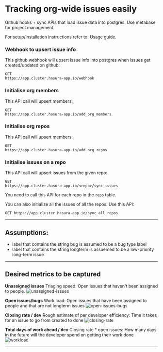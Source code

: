 # Tracking org-wide issues easily
Github hooks + sync APIs that load issue data into postgres.
Use metabase for project management.

For setup/installation instructions refer to: [Usage guide](guide.md).

### Webhook to upsert issue info

This github webhook will upsert issue info into postgres when issues get created/updated on github:

```http
GET
https://app.cluster.hasura-app.io/webhook
```

### Initialise org members
This API call will upsert members:

```http
GET
https://app.cluster.hasura-app.io/add_org_members
```

### Initialise org repos
This API call will upsert members:

```http
GET
https://app.cluster.hasura-app.io/add_org_repos
```

### Initialise issues on a repo
This API call will upsert issues from the given repo:

```http
GET
https://app.cluster.hasura-app.io/<repo>/sync_issues
```

You need to call this API for each repo in the `repo` table.

You can also initialize all the issues of all the repos. Use this API:

```http
GET https://app.cluster.hasura-app.io/sync_all_repos
```
-----------------------------------------------------------

## Assumptions:

- label that contains the string bug is assumed to be a bug type label
- label that contains the string longterm is assuemed to be a low-priority long-term issue

-----------------------------------------------------------

## Desired metrics to be captured

**Unassigned issues**
Triaging speed: Open issues that haven't been assigned to people.
![unassigned-issues](https://raw.githubusercontent.com/hasura/issues/master/screenshots/unassigned-issues.png)


**Open issues/bugs**
Work load: Open issues that have been assigned to people and that are not longterm issues
![open-issues-bugs](https://raw.githubusercontent.com/hasura/issues/master/screenshots/open-issues-open-bugs.png)

**Closing rate / dev**
Rough estimate of per developer efficiency:
Time it takes for an issue to go from created to done
![closing-rate](https://raw.githubusercontent.com/hasura/issues/master/screenshots/avg-days-to-close-issue-per-dev.png)

**Total days of work ahead / dev**
Closing rate * open issues: How many days in the future will the developer spend on getting their work done
![workload](https://raw.githubusercontent.com/hasura/issues/master/screenshots/total-days-required-by-each-dev-to-close-open-issues.png)

-----------------------------------------------------------
